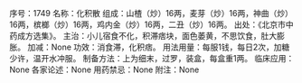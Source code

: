 序号：1749
名称：化积散
组成：山楂（炒）16两，麦芽（炒）16两，神曲（炒）16两，槟榔（炒）16两，鸡内金（炒）16两，二丑（炒）16两。
出处：《北京市中药成方选集》。
主治：小儿宿食不化，积滞痞块，面色萎黄，不思饮食，肚大膨胀。
加减：None
功效：消食滞，化积痞。
用法用量：每服1钱，每日2次，加糖少许，温开水冲服。
制备方法：上为细末，过罗，装盒，每盒重1两。
临床应用：None
各家论述：None
用药禁忌：None
附注：None
